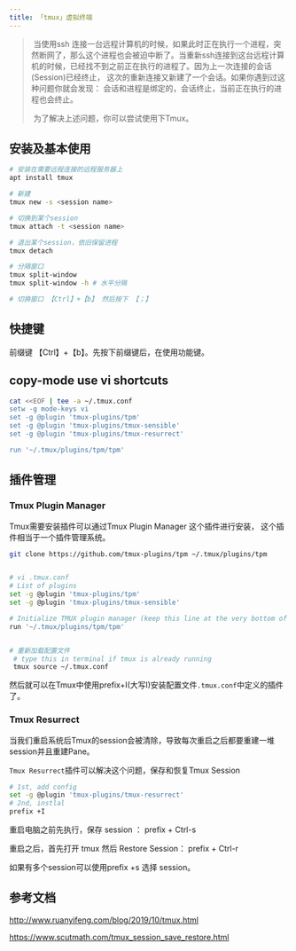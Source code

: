 ```yaml
---
title: 「tmux」虚拟终端
---
```






> ​		当使用ssh 连接一台远程计算机的时候，如果此时正在执行一个进程，突然断网了，那么这个进程也会被迫中断了。当重新ssh连接到这台远程计算机的时候，已经找不到之前正在执行的进程了。因为上一次连接的会话(Session)已经终止， 这次的重新连接又新建了一个会话。如果你遇到过这种问题你就会发现： 会话和进程是绑定的，会话终止，当前正在执行的进程也会终止。
>
> ​		为了解决上述问题，你可以尝试使用下Tmux。



## 安装及基本使用

```sh
# 安装在需要远程连接的远程服务器上
apt install tmux 
```



```sh
# 新建
tmux new -s <session name>

# 切换到某个session
tmux attach -t <session name>

# 退出某个session，依旧保留进程
tmux detach

# 分隔窗口
tmux split-window
tmux split-window -h # 水平分隔

# 切换窗口 【Ctrl】+【b】 然后按下 【；】

```



## 快捷键

前缀键 【Ctrl】+【b】。先按下前缀键后，在使用功能键。



## copy-mode use vi shortcuts

```sh
cat <<EOF | tee -a ~/.tmux.conf
setw -g mode-keys vi
set -g @plugin 'tmux-plugins/tpm'
set -g @plugin 'tmux-plugins/tmux-sensible'
set -g @plugin 'tmux-plugins/tmux-resurrect'

run '~/.tmux/plugins/tpm/tpm'

```





## 插件管理

### Tmux Plugin Manager

Tmux需要安装插件可以通过Tmux Plugin Manager 这个插件进行安装， 这个插件相当于一个插件管理系统。

```sh
git clone https://github.com/tmux-plugins/tpm ~/.tmux/plugins/tpm


# vi .tmux.conf
# List of plugins
set -g @plugin 'tmux-plugins/tpm'
set -g @plugin 'tmux-plugins/tmux-sensible'

# Initialize TMUX plugin manager (keep this line at the very bottom of tmux.conf)
run '~/.tmux/plugins/tpm/tpm'


# 重新加载配置文件
 # type this in terminal if tmux is already running
 tmux source ~/.tmux.conf
```



然后就可以在Tmux中使用prefix+I(大写I)安装配置文件`.tmux.conf`中定义的插件了。



### Tmux Resurrect

当我们重启系统后Tmux的session会被清除，导致每次重启之后都要重建一堆session并且重建Pane。

`Tmux Resurrect`插件可以解决这个问题，保存和恢复Tmux Session

```sh
# 1st, add config
set -g @plugin 'tmux-plugins/tmux-resurrect'
# 2nd, instlal 
prefix +I
```



重启电脑之前先执行，保存 session ： prefix + Ctrl-s

重启之后，首先打开 tmux 然后  Restore Session： prefix + Ctrl-r

如果有多个session可以使用prefix +s 选择 session。











## 参考文档

http://www.ruanyifeng.com/blog/2019/10/tmux.html

https://www.scutmath.com/tmux_session_save_restore.html